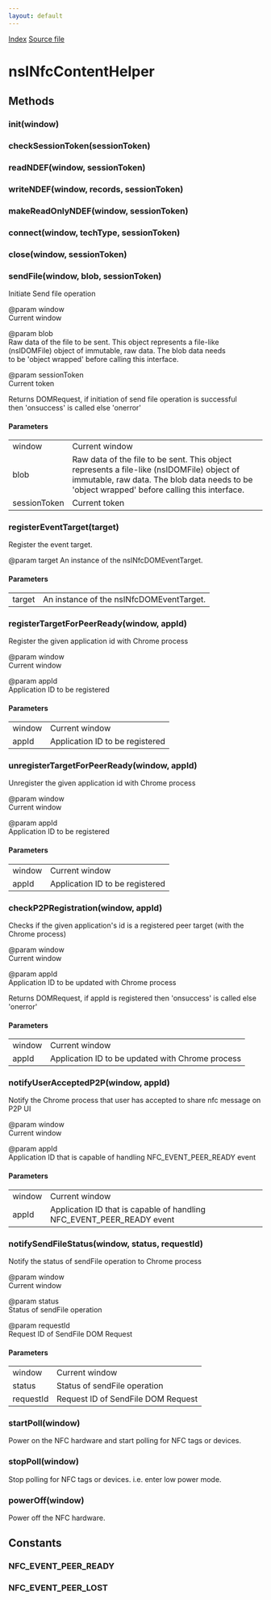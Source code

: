 ```yaml
---
layout: default
---
```

<div id='links'><a href="../index.html">Index</a>
<a href="http://dxr.mozilla.org/mozilla-central/source/dom/nfc/nsINfcContentHelper.idl">Source file</a>
</div>

# nsINfcContentHelper #

## Methods ##

### init(window) ###

### checkSessionToken(sessionToken) ###

### readNDEF(window, sessionToken) ###

### writeNDEF(window, records, sessionToken) ###

### makeReadOnlyNDEF(window, sessionToken) ###

### connect(window, techType, sessionToken) ###

### close(window, sessionToken) ###

### sendFile(window, blob, sessionToken) ###
  
Initiate Send file operation  
  
@param window  
       Current window  
  
@param blob  
       Raw data of the file to be sent. This object represents a file-like  
       (nsIDOMFile) object of immutable, raw data. The blob data needs  
       to be 'object wrapped' before calling this interface.  
  
@param sessionToken  
       Current token  
  
Returns DOMRequest, if initiation of send file operation is successful  
then 'onsuccess' is called else 'onerror'  
  

#### Parameters ####

<table>

<tr>
<td>window</td>
<td>       Current window  
</td>
</tr>

<tr>
<td>blob</td>
<td>       Raw data of the file to be sent. This object represents a file-like  
       (nsIDOMFile) object of immutable, raw data. The blob data needs  
       to be 'object wrapped' before calling this interface.  
</td>
</tr>

<tr>
<td>sessionToken</td>
<td>       Current token  
</td>
</tr>

</table>

### registerEventTarget(target) ###
  
Register the event target.  
  
@param target  An instance of the nsINfcDOMEventTarget.  
  

#### Parameters ####

<table>

<tr>
<td>target</td>
<td>An instance of the nsINfcDOMEventTarget.  
</td>
</tr>

</table>

### registerTargetForPeerReady(window, appId) ###
  
Register the given application id with Chrome process  
  
@param window  
       Current window  
  
@param appId  
       Application ID to be registered  
  

#### Parameters ####

<table>

<tr>
<td>window</td>
<td>       Current window  
</td>
</tr>

<tr>
<td>appId</td>
<td>       Application ID to be registered  
</td>
</tr>

</table>

### unregisterTargetForPeerReady(window, appId) ###
  
Unregister the given application id with Chrome process  
  
@param window  
       Current window  
  
@param appId  
       Application ID to be registered  
  

#### Parameters ####

<table>

<tr>
<td>window</td>
<td>       Current window  
</td>
</tr>

<tr>
<td>appId</td>
<td>       Application ID to be registered  
</td>
</tr>

</table>

### checkP2PRegistration(window, appId) ###
  
Checks if the given application's id is a registered peer target (with the Chrome process)  
  
@param window  
       Current window  
  
@param appId  
       Application ID to be updated with Chrome process  
  
Returns DOMRequest, if appId is registered then 'onsuccess' is called else 'onerror'  
  

#### Parameters ####

<table>

<tr>
<td>window</td>
<td>       Current window  
</td>
</tr>

<tr>
<td>appId</td>
<td>       Application ID to be updated with Chrome process  
</td>
</tr>

</table>

### notifyUserAcceptedP2P(window, appId) ###
  
Notify the Chrome process that user has accepted to share nfc message on P2P UI  
  
@param window  
       Current window  
  
@param appId  
       Application ID that is capable of handling NFC_EVENT_PEER_READY event  
  

#### Parameters ####

<table>

<tr>
<td>window</td>
<td>       Current window  
</td>
</tr>

<tr>
<td>appId</td>
<td>       Application ID that is capable of handling NFC_EVENT_PEER_READY event  
</td>
</tr>

</table>

### notifySendFileStatus(window, status, requestId) ###
  
Notify the status of sendFile operation to Chrome process  
  
@param window  
       Current window  
  
@param status  
       Status of sendFile operation  
  
@param requestId  
       Request ID of SendFile DOM Request  
  

#### Parameters ####

<table>

<tr>
<td>window</td>
<td>       Current window  
</td>
</tr>

<tr>
<td>status</td>
<td>       Status of sendFile operation  
</td>
</tr>

<tr>
<td>requestId</td>
<td>       Request ID of SendFile DOM Request  
</td>
</tr>

</table>

### startPoll(window) ###
  
Power on the NFC hardware and start polling for NFC tags or devices.  
  

### stopPoll(window) ###
  
Stop polling for NFC tags or devices. i.e. enter low power mode.  
  

### powerOff(window) ###
  
Power off the NFC hardware.  
  

## Constants ##

### NFC_EVENT_PEER_READY ###

### NFC_EVENT_PEER_LOST ###
